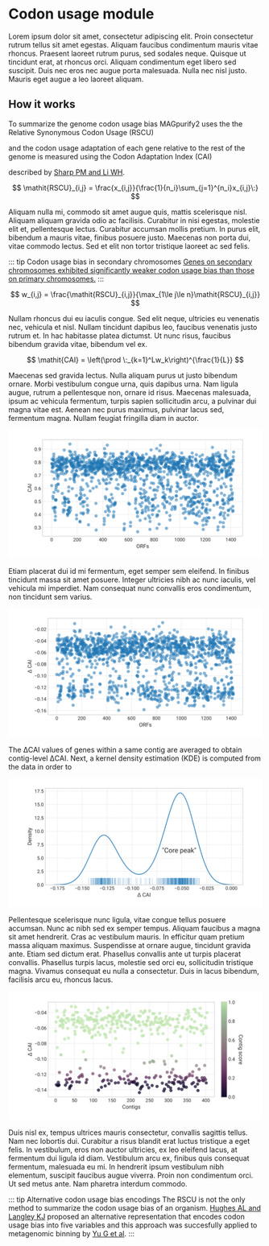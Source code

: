 # Codon usage module

Lorem ipsum dolor sit amet, consectetur adipiscing elit. Proin consectetur rutrum tellus sit amet egestas. Aliquam faucibus condimentum mauris vitae rhoncus. Praesent laoreet rutrum purus, sed sodales neque. Quisque ut tincidunt erat, at rhoncus orci. Aliquam condimentum eget libero sed suscipit. Duis nec eros nec augue porta malesuada. Nulla nec nisl justo. Mauris eget augue a leo laoreet aliquam.

## How it works

To summarize the genome codon usage bias MAGpurify2 uses the the Relative Synonymous Codon Usage (RSCU)

and the codon usage adaptation of each gene relative to the rest of the genome is measured using the Codon Adaptation Index (CAI)

described by [Sharp PM and Li WH](https://pubmed.ncbi.nlm.nih.gov/3547335/).

$$
\mathit{RSCU}_{i,j} = \frac{x_{i,j}}{\frac{1}{n_i}\sum_{j=1}^{n_i}x_{i,j}\:}
$$

Aliquam nulla mi, commodo sit amet augue quis, mattis scelerisque nisl. Aliquam aliquam gravida odio ac facilisis. Curabitur in nisi egestas, molestie elit et, pellentesque lectus. Curabitur accumsan mollis pretium. In purus elit, bibendum a mauris vitae, finibus posuere justo. Maecenas non porta dui, vitae commodo lectus. Sed et elit non tortor tristique laoreet ac sed felis.

::: tip Codon usage bias in secondary chromosomes
[Genes on secondary chromosomes exhibited significantly weaker codon usage bias than those on primary chromosomes.](https://journals.plos.org/ploscompbiol/article?id=10.1371/journal.pcbi.1000732)
:::

$$
w_{i,j} = \frac{\mathit{RSCU}_{i,j}}{\max_{1\le j\le n}\mathit{RSCU}_{i,j}}
$$

Nullam rhoncus dui eu iaculis congue. Sed elit neque, ultricies eu venenatis nec, vehicula et nisl. Nullam tincidunt dapibus leo, faucibus venenatis justo rutrum et. In hac habitasse platea dictumst. Ut nunc risus, faucibus bibendum gravida vitae, bibendum vel ex.

$$
\mathit{CAI} = \left(\prod \:_{k=1}^Lw_k\right)^{\frac{1}{L}}
$$

Maecenas sed gravida lectus. Nulla aliquam purus ut justo bibendum ornare. Morbi vestibulum congue urna, quis dapibus urna. Nam ligula augue, rutrum a pellentesque non, ornare id risus. Maecenas malesuada, ipsum ac vehicula fermentum, turpis sapien sollicitudin arcu, a pulvinar dui magna vitae est. Aenean nec purus maximus, pulvinar lacus sed, fermentum magna. Nullam feugiat fringilla diam in auctor.

![gene-cai](./figures/gene-cai.svg)

Etiam placerat dui id mi fermentum, eget semper sem eleifend. In finibus tincidunt massa sit amet posuere. Integer ultricies nibh ac nunc iaculis, vel vehicula mi imperdiet. Nam consequat nunc convallis eros condimentum, non tincidunt sem varius.

![gene-delta-cai](./figures/gene-delta-cai.svg)

The ΔCAI values of genes within a same contig are averaged to obtain contig-level ΔCAI. Next, a kernel density estimation (KDE) is computed from the data in order to

![contig-delta-cai-kde](./figures/contig-delta-cai-kde.svg)

Pellentesque scelerisque nunc ligula, vitae congue tellus posuere accumsan. Nunc ac nibh sed ex semper tempus. Aliquam faucibus a magna sit amet hendrerit. Cras ac vestibulum mauris. In efficitur quam pretium massa aliquam maximus. Suspendisse at ornare augue, tincidunt gravida ante. Etiam sed dictum erat. Phasellus convallis ante ut turpis placerat convallis. Phasellus turpis lacus, molestie sed orci eu, sollicitudin tristique magna. Vivamus consequat eu nulla a consectetur. Duis in lacus bibendum, facilisis arcu eu, rhoncus lacus.

![contig-delta-cai-scores](./figures/contig-delta-cai-scores.svg)

Duis nisl ex, tempus ultrices mauris consectetur, convallis sagittis tellus. Nam nec lobortis dui. Curabitur a risus blandit erat luctus tristique a eget felis. In vestibulum, eros non auctor ultricies, ex leo eleifend lacus, at fermentum dui ligula id diam. Vestibulum arcu ex, finibus quis consequat fermentum, malesuada eu mi. In hendrerit ipsum vestibulum nibh elementum, suscipit faucibus augue viverra. Proin non condimentum orci. Ut sed metus ante. Nam pharetra interdum commodo.

::: tip Alternative codon usage bias encodings
The RSCU is not the only method to summarize the codon usage bias of an organism. [Hughes AL and Langley KJ](https://pubmed.ncbi.nlm.nih.gov/17000138/) proposed an alternative representation that encodes codon usage bias into five variables and this approach was succesfully applied to metagenomic binning by [Yu G et al](https://pubmed.ncbi.nlm.nih.gov/29947757/).
:::